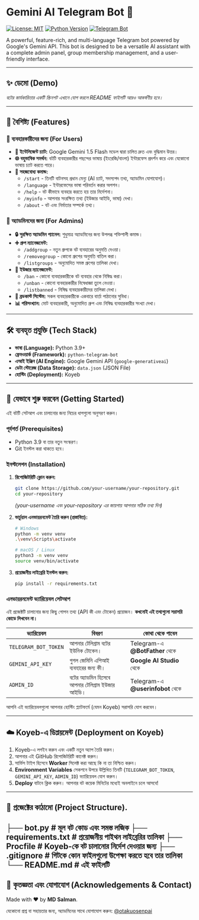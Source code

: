 # Gemini AI Telegram Bot 🤖

[![License: MIT](https://img.shields.io/badge/License-MIT-yellow.svg)](https://opensource.org/licenses/MIT)
[![Python Version](https://img.shields.io/badge/Python-3.9%2B-blue?logo=python)](https://www.python.org/)
[![Telegram Bot](https://img.shields.io/badge/Telegram-Bot-blue?logo=telegram)](https://t.me/your_bot_username)
<!-- উপরের টেলিগ্রাম লিঙ্কে your_bot_username এর জায়গায় আপনার বটের ইউজারনেম দিন -->

A powerful, feature-rich, and multi-language Telegram bot powered by Google's Gemini API. This bot is designed to be a versatile AI assistant with a complete admin panel, group membership management, and a user-friendly interface.

---

## ✨ ডেমো (Demo)

<!-- এখানে আপনার বটের একটি স্ক্রিনশট বা GIF যোগ করুন -->
<!-- ![Bot Demo](https://i.imgur.com/your-image-link.png) -->
*বটের কার্যকারিতার একটি স্ক্রিনশট এখানে যোগ করলে README ফাইলটি আরও আকর্ষণীয় হবে।*

---

## 🌟 বৈশিষ্ট্য (Features)

### 👤 ব্যবহারকারীদের জন্য (For Users)
- **🧠 ইন্টেলিজেন্ট চ্যাট:** Google Gemini 1.5 Flash মডেল দ্বারা চালিত দ্রুত এবং বুদ্ধিমান উত্তর।
- **🌐 বহুভাষিক সমর্থন:** বটটি ব্যবহারকারীর পছন্দের ভাষায় (ইংরেজি/বাংলা) ইন্টারফেস প্রদর্শন করে এবং যেকোনো ভাষায় চ্যাট করতে পারে।
- **💬 সহজবোধ্য কমান্ড:**
  - `/start` - তিনটি বাটনসহ প্রধান মেন্যু (AI চ্যাট, সদস্যপদ তথ্য, অ্যাডমিন যোগাযোগ)।
  - `/language` - ইন্টারফেসের ভাষা পরিবর্তন করার অপশন।
  - `/help` - বট কীভাবে ব্যবহার করতে হয় তার নির্দেশনা।
  - `/myinfo` - আপনার সংরক্ষিত তথ্য (ইউজার আইডি, ভাষা) দেখা।
  - `/about` - বট এবং নির্মাতার সম্পর্কে তথ্য।

### 👑 অ্যাডমিনদের জন্য (For Admins)
- **🔒 সুরক্ষিত অ্যাডমিন প্যানেল:** শুধুমাত্র অ্যাডমিনের জন্য উপলব্ধ শক্তিশালী কমান্ড।
- **➕ গ্রুপ ম্যানেজমেন্ট:**
  - `/addgroup` - নতুন গ্রুপকে বট ব্যবহারের অনুমতি দেওয়া।
  - `/removegroup` - কোনো গ্রুপের অনুমতি বাতিল করা।
  - `/listgroups` - অনুমোদিত সমস্ত গ্রুপের তালিকা দেখা।
- **🚫 ইউজার ম্যানেজমেন্ট:**
  - `/ban` - কোনো ব্যবহারকারীকে বট ব্যবহার থেকে নিষিদ্ধ করা।
  - `/unban` - কোনো ব্যবহারকারীর নিষেধাজ্ঞা তুলে নেওয়া।
  - `/listbanned` - নিষিদ্ধ ব্যবহারকারীদের তালিকা দেখা।
- **📢 ব্রডকাস্ট সিস্টেম:** সকল ব্যবহারকারীকে একবারে বার্তা পাঠানোর সুবিধা।
- **📊 পরিসংখ্যান:** মোট ব্যবহারকারী, অনুমোদিত গ্রুপ এবং নিষিদ্ধ ব্যবহারকারীর সংখ্যা দেখা।

---

## 🛠️ ব্যবহৃত প্রযুক্তি (Tech Stack)

- **ভাষা (Language):** Python 3.9+
- **ফ্রেমওয়ার্ক (Framework):** `python-telegram-bot`
- **এআই ইঞ্জিন (AI Engine):** Google Gemini API (`google-generativeai`)
- **ডেটা স্টোরেজ (Data Storage):** `data.json` (JSON File)
- **হোস্টিং (Deployment):** Koyeb

---

## 🚀 যেভাবে শুরু করবেন (Getting Started)

এই বটটি সেটআপ এবং চালানোর জন্য নিচের ধাপগুলো অনুসরণ করুন।

### পূর্বশর্ত (Prerequisites)
- Python 3.9 বা তার নতুন সংস্করণ।
- Git ইনস্টল করা থাকতে হবে।

### ইনস্টলেশন (Installation)

1.  **রিপোজিটরিটি ক্লোন করুন:**
    ```bash
    git clone https://github.com/your-username/your-repository.git
    cd your-repository
    ```
    *(your-username এবং your-repository এর জায়গায় আপনার সঠিক তথ্য দিন)*

2.  **ভার্চুয়াল এনভায়রনমেন্ট তৈরি করুন (প্রস্তাবিত):**
    ```bash
    # Windows
    python -m venv venv
    .\venv\Scripts\activate

    # macOS / Linux
    python3 -m venv venv
    source venv/bin/activate
    ```

3.  **প্রয়োজনীয় লাইব্রেরি ইনস্টল করুন:**
    ```bash
    pip install -r requirements.txt
    ```

### এনভায়রনমেন্ট ভ্যারিয়েবল সেটআপ
এই প্রজেক্টটি চালানোর জন্য কিছু গোপন তথ্য (API কী এবং টোকেন) প্রয়োজন। **কখনোই এই তথ্যগুলো সরাসরি কোডে লিখবেন না।**

| ভ্যারিয়েবল             | বিবরণ                                            | কোথা থেকে পাবেন                                      |
| --------------------- | ------------------------------------------------- | ---------------------------------------------------- |
| `TELEGRAM_BOT_TOKEN`  | আপনার টেলিগ্রাম বটের ইউনিক টোকেন।                  | Telegram-এ **@BotFather** থেকে                      |
| `GEMINI_API_KEY`      | গুগল জেমিনি এপিআই ব্যবহারের জন্য কী।             | **Google AI Studio** থেকে                           |
| `ADMIN_ID`            | বটের অ্যাডমিন হিসেবে আপনার টেলিগ্রাম ইউজার আইডি।     | Telegram-এ **@userinfobot** থেকে                     |

আপনি এই ভ্যারিয়েবলগুলো আপনার হোস্টিং প্ল্যাটফর্মে (যেমন Koyeb) সরাসরি যোগ করবেন।

---

## ☁️ Koyeb-এ ডিপ্লয়মেন্ট (Deployment on Koyeb)

1.  Koyeb-এ লগইন করুন এবং একটি নতুন অ্যাপ তৈরি করুন।
2.  আপনার এই GitHub রিপোজিটরিটি কানেক্ট করুন।
3.  সার্ভিস টাইপ হিসেবে **Worker** সিলেক্ট করা আছে কি না তা নিশ্চিত করুন।
4.  **Environment Variables** সেকশনে উপরে উল্লিখিত তিনটি (`TELEGRAM_BOT_TOKEN`, `GEMINI_API_KEY`, `ADMIN_ID`) ভ্যারিয়েবল যোগ করুন।
5.  **Deploy** বাটনে ক্লিক করুন। আপনার বট কয়েক মিনিটের মধ্যেই অনলাইনে চলে আসবে!

---

## 📂 প্রজেক্টের কাঠামো (Project Structure).
├── bot.py # মূল বট কোড এবং সমস্ত লজিক
├── requirements.txt # প্রয়োজনীয় পাইথন লাইব্রেরির তালিকা
├── Procfile # Koyeb-কে বট চালানোর নির্দেশ দেওয়ার জন্য
├── .gitignore # গিটকে কোন ফাইলগুলো উপেক্ষা করতে হবে তার তালিকা
└── README.md # এই ফাইলটি
---

## 🙏 কৃতজ্ঞতা এবং যোগাযোগ (Acknowledgements & Contact)

Made with ❤️ by **MD Salman**.

যেকোনো প্রশ্ন বা সহায়তার জন্য, অ্যাডমিনের সাথে যোগাযোগ করুন: [@otakuosenpai](https://t.me/otakuosenpai)
